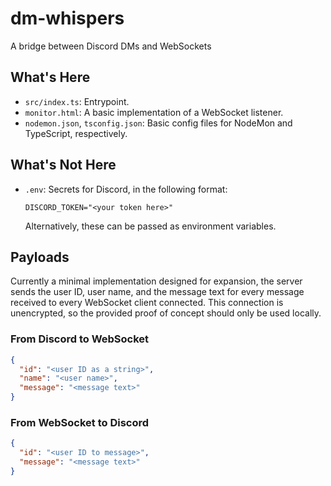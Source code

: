 # dm-whispers
A bridge between Discord DMs and WebSockets

## What's Here
- `src/index.ts`: Entrypoint.
- `monitor.html`: A basic implementation of a WebSocket listener.
- `nodemon.json`, `tsconfig.json`: Basic config files for NodeMon and TypeScript, respectively.

## What's Not Here
- `.env`: Secrets for Discord, in the following format:
  ```dotenv
  DISCORD_TOKEN="<your token here>"
  ```
  Alternatively, these can be passed as environment variables.

## Payloads
Currently a minimal implementation designed for expansion, the server sends the user ID, user name, and the message text
for every message received to every WebSocket client connected.  This connection is unencrypted, so the provided
proof of concept should only be used locally.

### From Discord to WebSocket
```json
{
  "id": "<user ID as a string>",
  "name": "<user name>",
  "message": "<message text>"
}
```

### From WebSocket to Discord
```json
{
  "id": "<user ID to message>",
  "message": "<message text>"
}
```